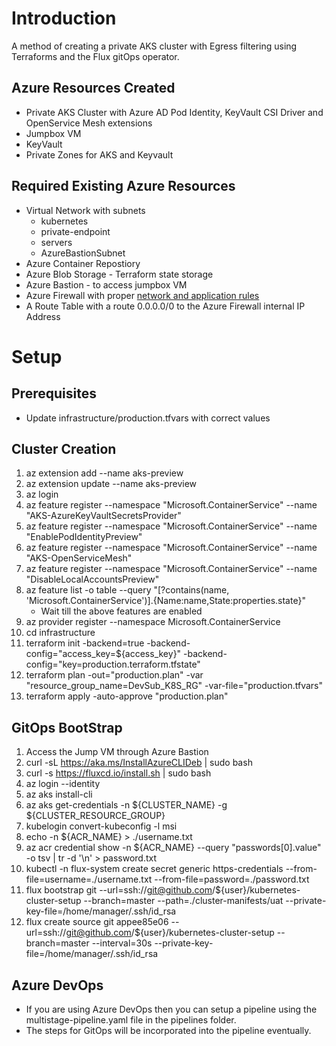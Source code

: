 # Introduction 
A method of creating a private AKS cluster with Egress filtering using Terraforms and the Flux gitOps operator. 

## Azure Resources Created
* Private AKS Cluster with Azure AD Pod Identity, KeyVault CSI Driver and OpenService Mesh extensions
* Jumpbox VM
* KeyVault
* Private Zones for AKS and Keyvault

## Required Existing Azure Resources
* Virtual Network with subnets
    * kubernetes
    * private-endpoint
    * servers
    * AzureBastionSubnet
* Azure Container Repostiory 
* Azure Blob Storage - Terraform state storage
* Azure Bastion - to access jumpbox VM
* Azure Firewall with proper [network and application rules](https://docs.microsoft.com/en-us/azure/aks/limit-egress-traffic)
* A Route Table with a route 0.0.0.0/0 to the Azure Firewall internal IP Address

# Setup
## Prerequisites
* Update infrastructure/production.tfvars with correct values

## Cluster Creation
1. az extension add --name aks-preview
2. az extension update --name aks-preview
3. az login
4. az feature register --namespace "Microsoft.ContainerService" --name "AKS-AzureKeyVaultSecretsProvider"
5. az feature register --namespace "Microsoft.ContainerService" --name "EnablePodIdentityPreview"
6. az feature register --namespace "Microsoft.ContainerService" --name "AKS-OpenServiceMesh"
7. az feature register --namespace "Microsoft.ContainerService" --name "DisableLocalAccountsPreview"
8. az feature list -o table --query "[?contains(name, 'Microsoft.ContainerService')].{Name:name,State:properties.state}"
    * Wait till the above features are enabled
9. az provider register --namespace Microsoft.ContainerService
10. cd infrastructure
11. terraform init -backend=true -backend-config="access_key=${access_key}" -backend-config="key=production.terraform.tfstate"
12. terraform plan -out="production.plan" -var "resource_group_name=DevSub_K8S_RG" -var-file="production.tfvars"
13. terraform apply -auto-approve "production.plan"

## GitOps BootStrap
1. Access the Jump VM through Azure Bastion 
2. curl -sL https://aka.ms/InstallAzureCLIDeb | sudo bash
3. curl -s https://fluxcd.io/install.sh | sudo bash
4. az login --identity
5. az aks install-cli
6. az aks get-credentials -n ${CLUSTER_NAME} -g ${CLUSTER_RESOURCE_GROUP}
7. kubelogin convert-kubeconfig -l msi
8. echo -n ${ACR_NAME} > ./username.txt 
9. az acr credential show -n ${ACR_NAME} --query "passwords[0].value" -o tsv | tr -d '\n' > password.txt 
9. kubectl -n flux-system create secret generic https-credentials --from-file=username=./username.txt --from-file=password=./password.txt
10. flux bootstrap git --url=ssh://git@github.com/${user}/kubernetes-cluster-setup --branch=master --path=./cluster-manifests/uat  --private-key-file=/home/manager/.ssh/id_rsa
11. flux create source git appee85e06 --url=ssh://git@github.com/${user}/kubernetes-cluster-setup --branch=master --interval=30s --private-key-file=/home/manager/.ssh/id_rsa


## Azure DevOps
* If you are using Azure DevOps then you can setup a pipeline using the  multistage-pipeline.yaml file in the pipelines folder.
* The steps for GitOps will be incorporated into the pipeline eventually.
